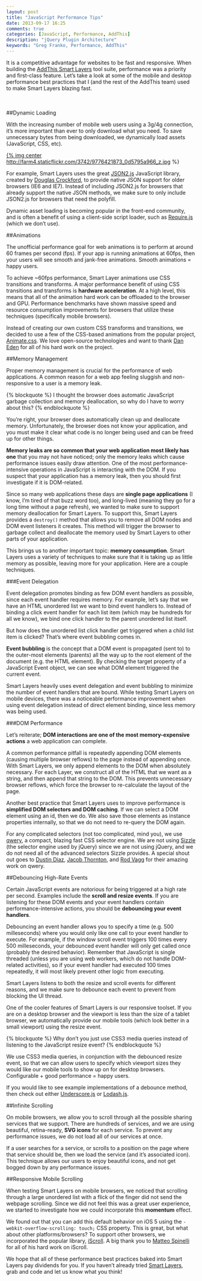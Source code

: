 ```yaml
---
layout: post
title: "JavaScript Performance Tips"
date: 2013-09-17 16:25
comments: true
categories: [JavaScript, Performance, AddThis]
description: "jQuery Plugin Architecture"
keywords: "Greg Franko, Performance, AddThis"
---
```


It is a competitive advantage for websites to be fast and responsive.  When building the <a href="https://www.addthis.com/get/smart-layers#.UjjAS2TXhTs" target="_blank">AddThis Smart Layers</a> tool suite, performance was a priority and first-class feature. Let’s take a look at some of the mobile and desktop performance best practices that I (and the rest of the AddThis team) used to make Smart Layers blazing fast.

<!-- more -->

<br><br>
##Dynamic Loading

With the increasing number of mobile web users using a 3g/4g connection, it’s more important than ever to only download what you need. To save unnecessary bytes from being downloaded, we dynamically load assets (JavaScript, CSS, etc).

<a href="http://www.addthis.com/blog/2013/09/17/performance-optimizing-for-smart-layers/" target="_blank" title="JavaScript Performance Best Practices">{% img center http://farm4.staticflickr.com/3742/9776421873_0d5795a966_z.jpg %}</a>

For example, Smart Layers uses the great <a href="https://github.com/douglascrockford/JSON-js" target="_blank">JSON2.js</a> JavaScript library, created by <a href="https://github.com/douglascrockford" target="_blank">Douglas Crockford</a>, to provide native JSON support for older browsers (IE6 and IE7). Instead of including JSON2.js for browsers that already support the native JSON methods, we make sure to only include JSON2.js for browsers that need the polyfill.

Dynamic asset loading is becoming popular in the front-end community, and is often a benefit of using a client-side script loader, such as <a href="http://requirejs.org">Require.js</a> (which we don’t use).

##Animations

The unofficial performance goal for web animations is to perform at around 60 frames per second (fps). If your app is running animations at 60fps, then your users will see smooth and jank-free animations. Smooth animations = happy users.

To achieve ~60fps performance, Smart Layer animations use CSS transitions and transforms. A major performance benefit of using CSS transitions and transforms is **hardware acceleration**. At a high level, this means that all of the animation hard work can be offloaded to the browser and GPU. Performance benchmarks have shown massive speed and resource consumption improvements for browsers that utilize these techniques (specifically mobile browsers).

Instead of creating our own custom CSS transforms and transitions, we decided to use a few of the CSS-based animations from the popular project, <a href="http://daneden.me/animate/" target="_blank">Animate.css</a>. We love open-source technologies and want to thank <a href="https://twitter.com/_dte" target="_blank">Dan Eden</a> for all of his hard work on the project.

##Memory Management

Proper memory management is crucial for the performance of web applications. A common reason for a web app feeling sluggish and non-responsive to a user is a memory leak.

{% blockquote %}
I thought the browser does automatic JavaScript garbage collection and memory deallocation, so why do I have to worry about this?
{% endblockquote %}

You’re right, your browser does automatically clean up and deallocate memory. Unfortunately, the browser does not know your application, and you must make it clear what code is no longer being used and can be freed up for other things.

**Memory leaks are so common that your web application most likely has one** that you may not have noticed; only the memory leaks which cause performance issues easily draw attention. One of the most performance-intensive operations in JavaScript is interacting with the DOM. If you suspect that your application has a memory leak, then you should first investigate if it is DOM-related.

Since so many web applications these days are **single page applications** (I know, I’m tired of that buzz word too), and long-lived (meaning they go for a long time without a page refresh), we wanted to make sure to support memory deallocation for Smart Layers. To support this, Smart Layers provides a `destroy()` method that allows you to remove all DOM nodes and DOM event listeners it creates. This method will trigger the browser to garbage collect and deallocate the memory used by Smart Layers to other parts of your application.

This brings us to another important topic: **memory consumption**. Smart Layers uses a variety of techniques to make sure that it is taking up as little memory as possible, leaving more for your application. Here are a couple techniques.

###Event Delegation

Event delegation promotes binding as few DOM event handlers as possible, since each event handler requires memory. For example, let’s say that we have an HTML unordered list we want to bind event handlers to. Instead of binding a click event handler for each list item (which may be hundreds for all we know), we bind one click handler to the parent unordered list itself.

But how does the unordered list click handler get triggered when a child list item is clicked? That’s where event bubbling comes in.

**Event bubbling** is the concept that a DOM event is propagated (sent to) to the outer-most elements (parents) all the way up to the root element of the document (e.g. the HTML element). By checking the target property of a JavaScript Event object, we can see what DOM element triggered the current event.

Smart Layers heavily uses event delegation and event bubbling to minimize the number of event handlers that are bound. While testing Smart Layers on mobile devices, there was a noticeable performance improvement when using event delegation instead of direct element binding, since less memory was being used.

###DOM Performance

Let’s reiterate; **DOM interactions are one of the most memory-expensive actions** a web application can complete.

A common performance pitfall is repeatedly appending DOM elements (causing multiple browser reflows) to the page instead of appending once. With Smart Layers, we only append elements to the DOM when absolutely necessary. For each Layer, we construct all of the HTML that we want as a string, and then append that string to the DOM. This prevents unnecessary browser reflows, which force the browser to re-calculate the layout of the page.

Another best practice that Smart Layers uses to improve performance is **simplified DOM selectors and DOM caching**. If we can select a DOM element using an id, then we do. We also save those elements as instance properties internally, so that we do not need to re-query the DOM again.

For any complicated selectors (not too complicated, mind you), we use <a href="https://github.com/ded/qwery" target="_blank">qwery</a>, a compact, blazing fast CSS selector engine. We are not using <a href="http://sizzlejs.com/" target="_blank">Sizzle</a> (the selector engine used by jQuery) since we are not using jQuery, and we do not need all of the advanced selectors Sizzle provides. A special shout out goes to <a href="https://twitter.com/ded" target="_blank">Dustin Diaz</a>, <a href="https://twitter.com/fat" target="_blank">Jacob Thornton</a>, and <a href="https://twitter.com/rvagg" target="_blank">Rod Vagg</a> for their amazing work on qwery.

##Debouncing High-Rate Events

Certain JavaScript events are notorious for being triggered at a high rate per second. Examples include the **scroll and resize events**. If you are listening for these DOM events and your event handlers contain performance-intensive actions, you should be **debouncing your event handlers**.

Debouncing an event handler allows you to specify a time (e.g. 500 milleseconds) where you would only like one call to your event handler to execute. For example, if the window scroll event triggers 100 times every 500 milleseconds, your debounced event handler will only get called once (probably the desired behavior). Remember that JavaScript is single threaded (unless you are using web workers, which do not handle DOM-related activities), so if your event handler had executed 100 times repeatedly, it will most likely prevent other logic from executing.

Smart Layers listens to both the resize and scroll events for different reasons, and we make sure to debounce each event to prevent from blocking the UI thread.

One of the cooler features of Smart Layers is our responsive toolset. If you are on a desktop browser and the viewport is less than the size of a tablet browser, we automatically provide our mobile tools (which look better in a small viewport) using the resize event.

{% blockquote %}
Why don’t you just use CSS3 media queries instead of listening to the JavaScript resize event?
{% endblockquote %}

We use CSS3 media queries, in conjunction with the debounced resize event, so that we can allow users to specify which viewport sizes they would like our mobile tools to show up on for desktop browsers. Configurable + good performance = happy users.

If you would like to see example implementations of a debounce method, then check out either <a href="http://underscorejs.org/#debounce" target="_blank">Underscore.js</a> or <a href="http://lodash.com/docs#debounce" target="_blank">Lodash.js</a>.

##Infinite Scrolling

On mobile browsers, we allow you to scroll through all the possible sharing services that we support. There are hundreds of services, and we are using beautiful, retina-ready, **SVG icons** for each service. To prevent any performance issues, we do not load all of our services at once.

If a user searches for a service, or scrolls to a position on the page where that service should be, then we load the service (and it’s associated icon). This technique allows our users to enjoy beautiful icons, and not get bogged down by any performance issues.

##Responsive Mobile Scrolling

When testing Smart Layers on mobile browsers, we noticed that scrolling through a large unordered list with a flick of the finger did not send the webpage scrolling. Since we did not feel this was a great user experience, we started to investigate how we could incorporate this **momentum** effect.

We found out that you can add this default behavior on iOS 5 using the `-webkit-overflow-scrolling: touch;` CSS property. This is great, but what about other platforms/browsers? To support other browsers, we incorporated the popular library, <a href="https://github.com/cubiq/iscroll" target="_blank">iScroll</a>. A big thank you to <a href="https://twitter.com/cubiq" target="_blank">Matteo Spinelli</a> for all of his hard work on iScroll.

We hope that all of these performance best practices baked into Smart Layers pay dividends for you. If you haven’t already tried <a href="https://www.addthis.com/get/smart-layers#.UjjAS2TXhTs" target="_blank">Smart Layers</a>, grab and code and let us know what you think!